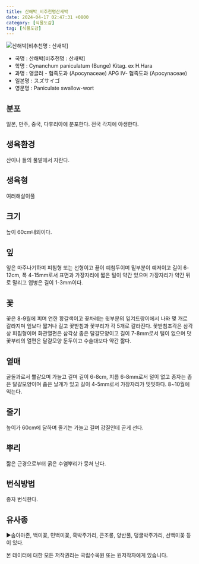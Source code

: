 ```yaml
---
title: 산해박_비추천명산새박
date: 2024-04-17 02:47:31 +0800
category: [식물도감]
tag: [식물도감]
---
```




![산해박[비추천명 : 산새박]](/fileUpload/plants/basic/Asclepiadaceae/Cynanchum/13962/1_th2.JPG)
- 국명 : 산해박[비추천명 : 산새박]
- 학명 : Cynanchum paniculatum (Bunge) Kitag. ex H.Hara
- 과명 : 앵글러 - 협죽도과 (Apocynaceae) APG Ⅳ- 협죽도과 (Apocynaceae)
- 일본명 : スズサイゴ
- 영문명 : Paniculate swallow-wort


## 분포
일본, 만주, 중국, 다후리아에 분포한다. 전국 각지에 야생한다.
## 생육환경
산이나 들의 풀밭에서 자란다.
## 생육형
여러해살이풀 
## 크기
높이 60cm내외이다.
## 잎
잎은 마주나기하며 피침형 또는 선형이고 끝이 예첨두이며 밑부분이 예저이고 길이 6-12cm, 폭 4-15mm로서 표면과 가장자리에 짧은 털이 약간 있으며 가장자리가 약간 뒤로 말리고 엽병은 길이 1-3mm이다.
## 꽃
꽃은 8-9월에 피며 연한 황갈색이고 꽃차례는 윗부분의 잎겨드랑이에서 나와 몇 개로 갈라지며 잎보다 짧거나 길고 꽃받침과 꽃부리가 각 5개로 갈라진다. 꽃받침조각은 삼각상 피침형이며 화관열편은 삼각상 좁은 달걀모양이고 길이 7-8mm로서 털이 없으며 덧꽃부리의 열편은 달걀모양 둔두이고 수술대보다 약간 짧다.
## 열매
골돌과로서 뿔같으며 가늘고 길며 길이 6-8cm, 지름 6-8mm로서 털이 없고 종자는 좁은 달걀모양이며 좁은 날개가 있고 길이 4-5mm로서 가장자리가 밋밋하다. 8~10월에 익는다.
## 줄기
높이가 60cm에 달하며 줄기는 가늘고 길며 강질인데 곧게 선다.
## 뿌리
짧은 근경으로부터 굵은 수염뿌리가 뭉쳐 난다.
## 번식방법
종자 번식한다.
## 유사종
▶솜아마존, 백미꽃, 민백미꽃, 흑박주가리, 큰조롱, 양반풀, 덩굴박주가리, 선백미꽃 등이 있다.






본 데이터에 대한 모든 저작권리는 국립수목원 또는 원저작자에게 있습니다.

